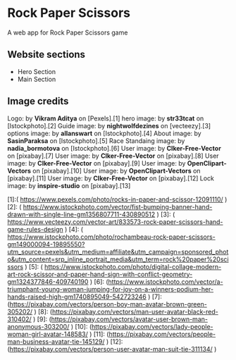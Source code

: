 # Rock Paper Scissors
A web app for Rock Paper Scissors game

## Website sections

- Hero Section
- Main Section

## Image credits

Logo: by **Vikram Aditya** on [Pexels].[1]
hero image: by **str33tcat** on [Istockphoto].[2]
Guide image: by **nightwolfdezines** on [vecteezy].[3]
options image: by **allanswart** on [Istockphoto].[4]
About image: by **SasinParaksa** on [Istockphoto].[5]
Race Standaing image: by **nadia_bormotova** on [Istockphoto].[6]
User image: by **Clker-Free-Vector** on [pixabay].[7]
User image: by **Clker-Free-Vector** on [pixabay].[8]
User image: by **Clker-Free-Vector** on [pixabay].[9]
User image: by **OpenClipart-Vectors** on [pixabay].[10]
User image: by **OpenClipart-Vectors** on [pixabay].[11]
User image: by **Clker-Free-Vector** on [pixabay].[12]
Lock image: by **inspire-studio** on [pixabay].[13]




[1]:( https://www.pexels.com/photo/rocks-in-paper-and-scissor-12091110/ )
[2]: ( https://www.istockphoto.com/vector/fist-bumping-banner-hand-drawn-with-single-line-gm1356807711-430890512 )
[3]: ( https://www.vecteezy.com/vector-art/833573-rock-paper-scissors-hand-game-rules-design )
[4]: ( https://www.istockphoto.com/photo/rochambeau-rock-paper-scissors-gm149000094-19895550?utm_source=pexels&utm_medium=affiliate&utm_campaign=sponsored_photo&utm_content=srp_inline_portrait_media&utm_term=rock%20paper%20scissors )
[5]: ( https://www.istockphoto.com/photo/digital-collage-modern-art-rock-scissor-and-paper-hand-sign-with-conflict-geometry-gm1324377846-409740190 )
[6]: (https://www.istockphoto.com/vector/a-triumphant-young-woman-jumping-for-joy-on-a-winners-podium-her-hands-raised-high-gm1740895049-542723246 )
[7]: (https://pixabay.com/vectors/person-boy-man-avatar-brown-green-305202/ )
[8]: (https://pixabay.com/vectors/man-user-avatar-black-red-310402/ )
[9]: (https://pixabay.com/vectors/avatar-user-brown-man-anonymous-303200/ )
[10]: (https://pixabay.com/vectors/lady-people-woman-girl-avatar-148583/ )
[11]: (https://pixabay.com/vectors/people-man-business-avatar-tie-145129/ )
[12]: (https://pixabay.com/vectors/person-user-avatar-man-suit-tie-311134/ )

